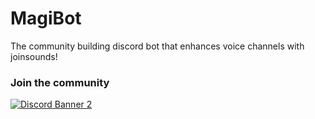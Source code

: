 # MagiBot 
The community building discord bot that enhances voice channels with joinsounds!

### Join the community
[![Discord Banner 2](https://discordapp.com/api/guilds/380669498014957569/widget.png?style=banner2)](https://discord.gg/2Evcf4T)
